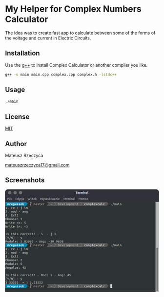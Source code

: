 # My Helper for Complex Numbers Calculator
The idea was to create fast app to calculate between some of the forms
of the voltage and current in Electric Circuits.

## Installation

Use the [g++](https://www.geeksforgeeks.org/compiling-with-g-plus-plus/) to install Complex Calculator or another compiler you like.

```bash
g++ -o main main.cpp complex.cpp complex.h -lstdc++
```

## Usage

```bash
./main
```
## License

[MIT](https://choosealicense.com/licenses/mit/)

## Author

Mateusz Rzeczyca

mateuszrzeczyca17@gmail.com

## Screenshots

![alt-text-1](img/example.png "img/example.png")
